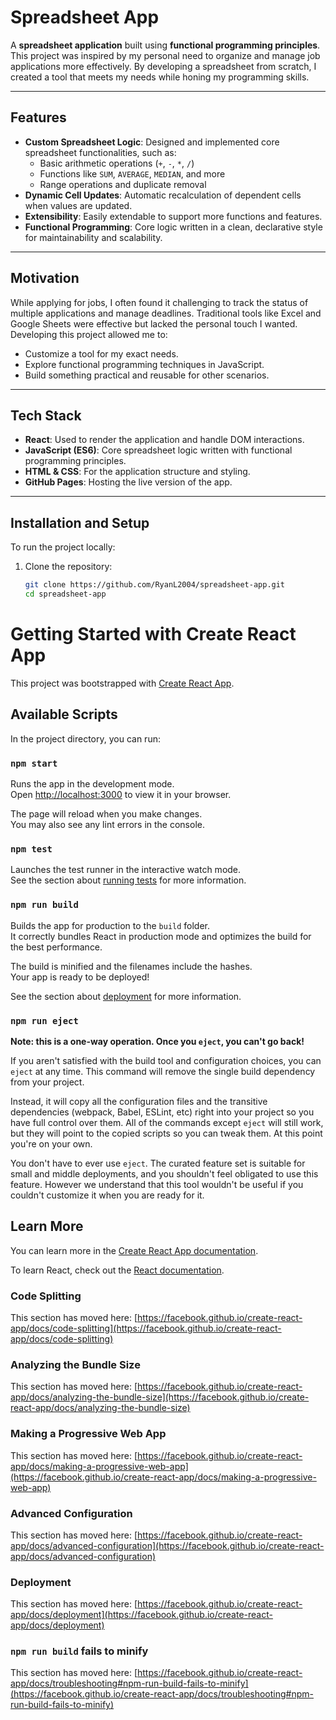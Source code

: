 # Spreadsheet App

A **spreadsheet application** built using **functional programming principles**. This project was inspired by my personal need to organize and manage job applications more effectively. By developing a spreadsheet from scratch, I created a tool that meets my needs while honing my programming skills.

---

## Features

- **Custom Spreadsheet Logic**: Designed and implemented core spreadsheet functionalities, such as:
  - Basic arithmetic operations (`+`, `-`, `*`, `/`)
  - Functions like `SUM`, `AVERAGE`, `MEDIAN`, and more
  - Range operations and duplicate removal
- **Dynamic Cell Updates**: Automatic recalculation of dependent cells when values are updated.
- **Extensibility**: Easily extendable to support more functions and features.
- **Functional Programming**: Core logic written in a clean, declarative style for maintainability and scalability.

---

## Motivation

While applying for jobs, I often found it challenging to track the status of multiple applications and manage deadlines. Traditional tools like Excel and Google Sheets were effective but lacked the personal touch I wanted. Developing this project allowed me to:
- Customize a tool for my exact needs.
- Explore functional programming techniques in JavaScript.
- Build something practical and reusable for other scenarios.

---

## Tech Stack

- **React**: Used to render the application and handle DOM interactions.
- **JavaScript (ES6)**: Core spreadsheet logic written with functional programming principles.
- **HTML & CSS**: For the application structure and styling.
- **GitHub Pages**: Hosting the live version of the app.

---

## Installation and Setup

To run the project locally:

1. Clone the repository:
   ```bash
   git clone https://github.com/RyanL2004/spreadsheet-app.git
   cd spreadsheet-app

# Getting Started with Create React App

This project was bootstrapped with [Create React App](https://github.com/facebook/create-react-app).

## Available Scripts

In the project directory, you can run:

### `npm start`

Runs the app in the development mode.\
Open [http://localhost:3000](http://localhost:3000) to view it in your browser.

The page will reload when you make changes.\
You may also see any lint errors in the console.

### `npm test`

Launches the test runner in the interactive watch mode.\
See the section about [running tests](https://facebook.github.io/create-react-app/docs/running-tests) for more information.

### `npm run build`

Builds the app for production to the `build` folder.\
It correctly bundles React in production mode and optimizes the build for the best performance.

The build is minified and the filenames include the hashes.\
Your app is ready to be deployed!

See the section about [deployment](https://facebook.github.io/create-react-app/docs/deployment) for more information.

### `npm run eject`

**Note: this is a one-way operation. Once you `eject`, you can't go back!**

If you aren't satisfied with the build tool and configuration choices, you can `eject` at any time. This command will remove the single build dependency from your project.

Instead, it will copy all the configuration files and the transitive dependencies (webpack, Babel, ESLint, etc) right into your project so you have full control over them. All of the commands except `eject` will still work, but they will point to the copied scripts so you can tweak them. At this point you're on your own.

You don't have to ever use `eject`. The curated feature set is suitable for small and middle deployments, and you shouldn't feel obligated to use this feature. However we understand that this tool wouldn't be useful if you couldn't customize it when you are ready for it.

## Learn More

You can learn more in the [Create React App documentation](https://facebook.github.io/create-react-app/docs/getting-started).

To learn React, check out the [React documentation](https://reactjs.org/).

### Code Splitting

This section has moved here: [https://facebook.github.io/create-react-app/docs/code-splitting](https://facebook.github.io/create-react-app/docs/code-splitting)

### Analyzing the Bundle Size

This section has moved here: [https://facebook.github.io/create-react-app/docs/analyzing-the-bundle-size](https://facebook.github.io/create-react-app/docs/analyzing-the-bundle-size)

### Making a Progressive Web App

This section has moved here: [https://facebook.github.io/create-react-app/docs/making-a-progressive-web-app](https://facebook.github.io/create-react-app/docs/making-a-progressive-web-app)

### Advanced Configuration

This section has moved here: [https://facebook.github.io/create-react-app/docs/advanced-configuration](https://facebook.github.io/create-react-app/docs/advanced-configuration)

### Deployment

This section has moved here: [https://facebook.github.io/create-react-app/docs/deployment](https://facebook.github.io/create-react-app/docs/deployment)

### `npm run build` fails to minify

This section has moved here: [https://facebook.github.io/create-react-app/docs/troubleshooting#npm-run-build-fails-to-minify](https://facebook.github.io/create-react-app/docs/troubleshooting#npm-run-build-fails-to-minify)
